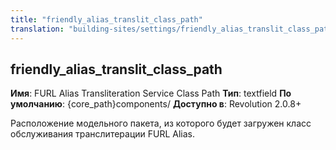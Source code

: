 ```yaml
---
title: "friendly_alias_translit_class_path"
translation: "building-sites/settings/friendly_alias_translit_class_path"
---
```


## friendly\_alias\_translit\_class\_path

**Имя**: FURL Alias Transliteration Service Class Path
**Тип**: textfield
**По умолчанию**: {core\_path}components/
**Доступно в**: Revolution 2.0.8+

Расположение модельного пакета, из которого будет загружен класс обслуживания транслитерации FURL Alias.
